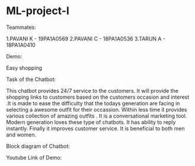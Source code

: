 # ML-project-I
Teammates:

1.PAVANI K - 19PA1A0569
2.PAVANI C - 18PA1A0536
3.TARUN A - 18PA1A0410


Demo:

Easy shopping


Task of the Chatbot:

This chatbot  provides 24/7  service to the customers. It will provide the shopping links to customers based on the customers occasion and interest .It is made to ease the difficulty  that the todays generation are facing in selecting a awesome outfit for their occassion. Within less time it provides various collection of amazing outfits . It is a conversational marketing tool. Modern generation loves these type of chatbots. It has ability to reply instantly.  Finally it improves customer  service. It is beneficial to both men and women.


Block diagram of Chatbot:


Youtube Link of Demo:











